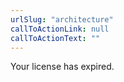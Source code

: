 ```yaml
---
urlSlug: "architecture"
callToActionLink: null
callToActionText: ""
---
```


Your license has expired.

